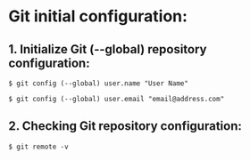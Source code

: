 # Git initial configuration:


## 1. Initialize Git (--global) repository configuration:

`$ git config (--global) user.name "User Name"`

`$ git config (--global) user.email "email@address.com"`

## 2. Checking Git repository configuration:

`$ git remote -v`